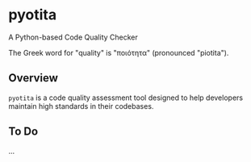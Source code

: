 # pyotita

A Python-based Code Quality Checker

The Greek word for "quality" is "ποιότητα" (pronounced "piotita").

## Overview

`pyotita` is a code quality assessment tool designed to help developers maintain high standards in their codebases.

## To Do
...